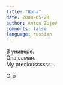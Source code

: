 ```yaml
---
title: "Жопа"
date: 2008-05-28
author: Anton Zujev
comments: false
language: russian
---
```


В универе.  
Она самая.  
My precioussssss...

O_o